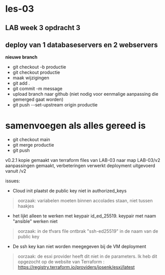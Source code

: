 # les-03
## LAB week 3 opdracht 3
## deploy van 1 databaseservers en 2 webservers
**nieuwe branch**
* git checkout -b productie
* git checkout productie
* maak wijzigingen
* git add .
* git commit -m message
* upload branch naar github (niet nodig voor eenmalige aanpassing die gemerged gaat worden)
* git push --set-upstream origin productie
# samenvoegen als alles gereed is
* git checkout main
* git merge productie
* git push

v0.2.1
kopie gemaakt van terraform files van LAB-03 naar map LAB-03/v2
aanpassingen gemaakt, verbeteringen verwerkt
deployment uitgevoerd vanuit /v2

issues:
- Cloud init plaatst de public key niet in authorized_keys
> oorzaak: variabelen moeten binnen accolades staan, niet tussen haakjes
- het lijkt alleen te werken met keypair id_ed_25519. keypair met naam "ansible" werken niet
> oorzaak: in de tfvars file ontbrak "ssh-ed25519" in de naam van de public key
- De ssh key kan niet worden meegegeven bij de VM deployment
> oorzaak: de esxi provider heeft dit niet in de parameters. Ik heb dit opgezocht op de website van Terraform : https://registry.terraform.io/providers/josenk/esxi/latest

